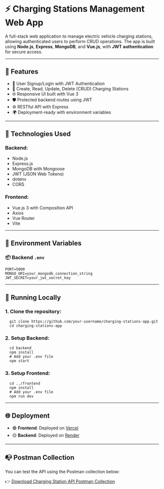 # ⚡ Charging Stations Management Web App

A full-stack web application to manage electric vehicle charging stations, allowing authenticated users to perform CRUD operations. The app is built using **Node.js**, **Express**, **MongoDB**, and **Vue.js**, with **JWT authentication** for secure access.

---

## 🚀 Features

- 🔐 User Signup/Login with JWT Authentication
- 📄 Create, Read, Update, Delete (CRUD) Charging Stations
- 🌐 Responsive UI built with Vue 3
- 🛡️ Protected backend routes using JWT
- ⚙️ RESTful API with Express
- 🌍 Deployment-ready with environment variables

---

## 🔧 Technologies Used

### Backend:
- Node.js
- Express.js
- MongoDB with Mongoose
- JWT (JSON Web Tokens)
- dotenv
- CORS

### Frontend:
- Vue.js 3 with Composition API
- Axios
- Vue Router
- Vite

---

## 🔑 Environment Variables

### 📦 Backend `.env`
    PORT=5000
    MONGO_URI=your_mongodb_connection_string
    JWT_SECRET=your_jwt_secret_key
-----

## 🧪 Running Locally
### 1. Clone the repository:
      git clone https://github.com/your-username/charging-stations-app.git
      cd charging-stations-app

### 2. Setup Backend:
      cd backend
      npm install
      # Add your .env file
      npm start

### 3. Setup Frontend:
      cd ../frontend
      npm install
      # Add your .env file
      npm run dev

-----

## 🌐 Deployment

- 🟢 **Frontend**: Deployed on [Vercel](https://charging-stations-zeta.vercel.app/)
- 🟡 **Backend**: Deployed on [Render](https://charging-stations-9su7.onrender.com)

-----

## 📭 Postman Collection

You can test the API using the Postman collection below:

👉 [Download Charging Station API Postman Collection](./ChargingStationAPI.postman_collection.json)

